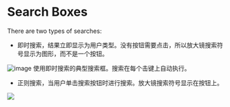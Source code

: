 # Search Boxes
There are two types of searches:
* 即时搜索，结果立即显示为用户类型。没有按钮需要点击，所以放大镜搜索符号显示为图形，而不是一个按钮。

![image](https://i-msdn.sec.s-msft.com/dynimg/IC725428.png)
使用即时搜索的典型搜索框。搜索在每个击键上自动执行。

* 正则搜索，当用户单击搜索按钮时进行搜索。放大镜搜索符号显示在按钮上。

![](https://i-msdn.sec.s-msft.com/dynimg/IC725429.png)





